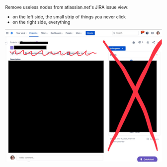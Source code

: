 Remove useless nodes from atlassian.net's JIRA issue view:

- on the left side, the small strip of things you never click
- on the right side, everything

![screenshot](./screenshot.jpg)
